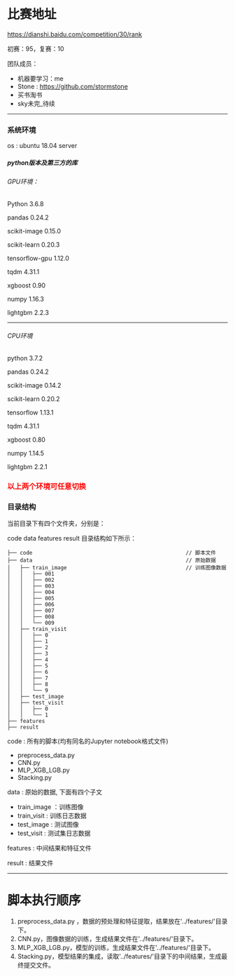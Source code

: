 # 比赛地址
https://dianshi.baidu.com/competition/30/rank

初赛：95，复赛：10

团队成员：

 - 机器要学习：me
 - Stone : https://github.com/stormstone
 - 买书淘书
 - sky未完_待续
    
---------------------------------------------
### 系统环境

os : ubuntu 18.04  server

##### python版本及第三方的库

###### GPU环境：

Python  3.6.8

pandas  0.24.2

scikit-image  0.15.0

scikit-learn  0.20.3

tensorflow-gpu  1.12.0

tqdm 4.31.1

xgboost  0.90

numpy  1.16.3

lightgbm 2.2.3

------------

###### CPU环境

python  3.7.2

pandas  0.24.2

scikit-image  0.14.2

scikit-learn  0.20.2

tensorflow  1.13.1

tqdm 4.31.1

xgboost  0.80

numpy  1.14.5

lightgbm 2.2.1

### <font color='red'>以上两个环境可任意切换</font>

### 目录结构

当前目录下有四个文件夹，分别是：

code   data   features   result
目录结构如下所示：

    ├── code                                                 // 脚本文件
    ├── data                                                 // 原始数据
    │   ├── train_image                                      // 训练图像数据
    │   │   ├── 001
    │   │   ├── 002
    │   │   ├── 003
    │   │   ├── 004
    │   │   ├── 005
    │   │   ├── 006
    │   │   ├── 007
    │   │   ├── 008
    │   │   └── 009 
    │   ├── train_visit
    │   │   ├── 0
    │   │   ├── 1
    │   │   ├── 2
    │   │   ├── 3
    │   │   ├── 4
    │   │   ├── 5
    │   │   ├── 6
    │   │   ├── 7
    │   │   ├── 8
    │   │   └── 9 
    │   ├── test_image   
    │   ├── test_visit
    │   │   ├── 0
    │   │   └── 1                   
    ├── features                      
    ├── result                       

code : 所有的脚本(均有同名的Jupyter notebook格式文件)

- preprocess_data.py
- CNN.py
- MLP_XGB_LGB.py
- Stacking.py

data : 原始的数据, 下面有四个子文

- train_image ：训练图像
- train_visit      : 训练日志数据
- test_image    : 测试图像
- test_visit        : 测试集日志数据

features : 中间结果和特征文件

result : 结果文件

---

# 脚本执行顺序

1. preprocess_data.py ，数据的预处理和特征提取，结果放在'../features/'目录下。
2. CNN.py，图像数据的训练，生成结果文件在'../features/'目录下。
3. MLP_XGB_LGB.py，模型的训练，生成结果文件在'../features/'目录下。
4. Stacking.py，模型结果的集成，读取'../features/'目录下的中间结果，生成最终提交文件。

